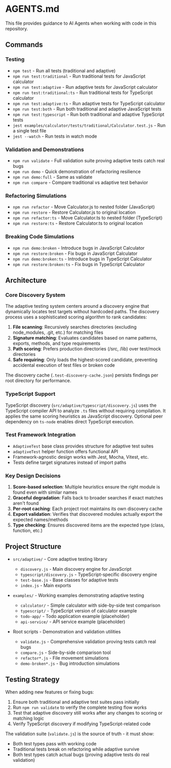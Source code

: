 # AGENTS.md

This file provides guidance to AI Agents when working with
code in this repository.

## Commands

### Testing

- `npm test` - Run all tests (traditional and adaptive)
- `npm run test:traditional` - Run traditional tests for JavaScript calculator
- `npm run test:adaptive` - Run adaptive tests for JavaScript calculator
- `npm run test:traditional:ts` - Run traditional tests for TypeScript calculator
- `npm run test:adaptive:ts` - Run adaptive tests for TypeScript calculator
- `npm run test:both` - Run both traditional and adaptive JavaScript tests
- `npm run test:typescript` - Run both traditional and adaptive TypeScript tests
- `jest examples/calculator/tests/traditional/Calculator.test.js` - Run a single test file
- `jest --watch` - Run tests in watch mode

### Validation and Demonstrations

- `npm run validate` - Full validation suite proving adaptive tests catch real bugs
- `npm run demo` - Quick demonstration of refactoring resilience
- `npm run demo:full` - Same as validate
- `npm run compare` - Compare traditional vs adaptive test behavior

### Refactoring Simulations

- `npm run refactor` - Move Calculator.js to nested folder (JavaScript)
- `npm run restore` - Restore Calculator.js to original location
- `npm run refactor:ts` - Move Calculator.ts to nested folder (TypeScript)
- `npm run restore:ts` - Restore Calculator.ts to original location

### Breaking Code Simulations

- `npm run demo:broken` - Introduce bugs in JavaScript Calculator
- `npm run restore:broken` - Fix bugs in JavaScript Calculator
- `npm run demo:broken:ts` - Introduce bugs in TypeScript Calculator
- `npm run restore:broken:ts` - Fix bugs in TypeScript Calculator

## Architecture

### Core Discovery System

The adaptive testing system centers around a discovery engine that dynamically
locates test targets without hardcoded paths. The discovery process uses a
sophisticated scoring algorithm to rank candidates:

1. **File scanning**: Recursively searches directories (excluding node_modules,
   .git, etc.) for matching files
2. **Signature matching**: Evaluates candidates based on name patterns,
   exports, methods, and type requirements
3. **Path scoring**: Prefers production directories (/src, /lib) over test/mock directories
4. **Safe requiring**: Only loads the highest-scored candidate, preventing
   accidental execution of test files or broken code

The discovery cache (`.test-discovery-cache.json`) persists findings per root
directory for performance.

### TypeScript Support

TypeScript discovery (`src/adaptive/typescript/discovery.js`) uses the
TypeScript compiler API to analyze `.ts` files without requiring compilation.
It applies the same scoring heuristics as JavaScript discovery. Optional peer
dependency on `ts-node` enables direct TypeScript execution.

### Test Framework Integration

- `AdaptiveTest` base class provides structure for adaptive test suites
- `adaptiveTest` helper function offers functional API
- Framework-agnostic design works with Jest, Mocha, Vitest, etc.
- Tests define target signatures instead of import paths

### Key Design Decisions

1. **Score-based selection**: Multiple heuristics ensure the right module is
   found even with similar names
2. **Graceful degradation**: Falls back to broader searches if exact matches
   aren't found
3. **Per-root caching**: Each project root maintains its own discovery cache
4. **Export validation**: Verifies that discovered modules actually export the
   expected names/methods
5. **Type checking**: Ensures discovered items are the expected type (class,
   function, etc.)

## Project Structure

- `src/adaptive/` - Core adaptive testing library
  - `discovery.js` - Main discovery engine for JavaScript
  - `typescript/discovery.js` - TypeScript-specific discovery engine
  - `test-base.js` - Base classes for adaptive tests
  - `index.js` - Main exports

- `examples/` - Working examples demonstrating adaptive testing
  - `calculator/` - Simple calculator with side-by-side test comparison
  - `typescript/` - TypeScript version of calculator example
  - `todo-app/` - Todo application example (placeholder)
  - `api-service/` - API service example (placeholder)

- Root scripts - Demonstration and validation utilities
  - `validate.js` - Comprehensive validation proving tests catch real bugs
  - `compare.js` - Side-by-side comparison tool
  - `refactor*.js` - File movement simulations
  - `demo-broken*.js` - Bug introduction simulations

## Testing Strategy

When adding new features or fixing bugs:

1. Ensure both traditional and adaptive test suites pass initially
2. Run `npm run validate` to verify the complete testing flow works
3. Test that adaptive discovery still works after any changes to scoring or
   matching logic
4. Verify TypeScript discovery if modifying TypeScript-related code

The validation suite (`validate.js`) is the source of truth - it must show:

- Both test types pass with working code
- Traditional tests break on refactoring while adaptive survive
- Both test types catch actual bugs (proving adaptive tests do real validation)
